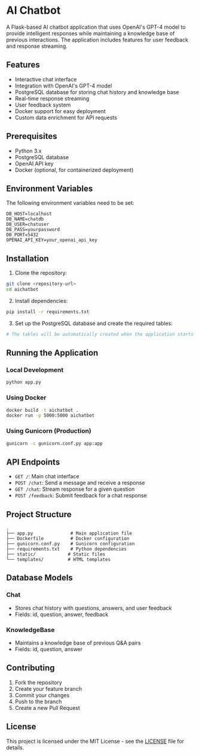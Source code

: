 # AI Chatbot

A Flask-based AI chatbot application that uses OpenAI's GPT-4 model to provide intelligent responses while maintaining a knowledge base of previous interactions. The application includes features for user feedback and response streaming.

## Features

- Interactive chat interface
- Integration with OpenAI's GPT-4 model
- PostgreSQL database for storing chat history and knowledge base
- Real-time response streaming
- User feedback system
- Docker support for easy deployment
- Custom data enrichment for API requests

## Prerequisites

- Python 3.x
- PostgreSQL database
- OpenAI API key
- Docker (optional, for containerized deployment)

## Environment Variables

The following environment variables need to be set:

```
DB_HOST=localhost
DB_NAME=chatdb
DB_USER=chatuser
DB_PASS=yourpassword
DB_PORT=5432
OPENAI_API_KEY=your_openai_api_key
```

## Installation

1. Clone the repository:
```bash
git clone <repository-url>
cd aichatbot
```

2. Install dependencies:
```bash
pip install -r requirements.txt
```

3. Set up the PostgreSQL database and create the required tables:
```bash
# The tables will be automatically created when the application starts
```

## Running the Application

### Local Development

```bash
python app.py
```

### Using Docker

```bash
docker build -t aichatbot .
docker run -p 5000:5000 aichatbot
```

### Using Gunicorn (Production)

```bash
gunicorn -c gunicorn.conf.py app:app
```

## API Endpoints

- `GET /`: Main chat interface
- `POST /chat`: Send a message and receive a response
- `GET /chat`: Stream response for a given question
- `POST /feedback`: Submit feedback for a chat response

## Project Structure

```
.
├── app.py              # Main application file
├── Dockerfile          # Docker configuration
├── gunicorn.conf.py    # Gunicorn configuration
├── requirements.txt    # Python dependencies
├── static/            # Static files
└── templates/         # HTML templates
```

## Database Models

### Chat
- Stores chat history with questions, answers, and user feedback
- Fields: id, question, answer, feedback

### KnowledgeBase
- Maintains a knowledge base of previous Q&A pairs
- Fields: id, question, answer

## Contributing

1. Fork the repository
2. Create your feature branch
3. Commit your changes
4. Push to the branch
5. Create a new Pull Request

## License

This project is licensed under the MIT License - see the [LICENSE](LICENSE) file for details. 